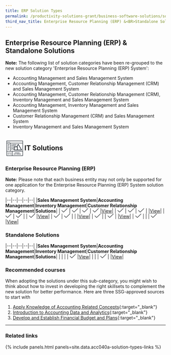 ```yaml
---
title: ERP Solution Types
permalink: /productivity-solutions-grant/business-software-solutions/solution-types
third_nav_title: Enterprise Resource Planning (ERP) &<BR>Standalone Solutions
---
```


## Enterprise Resource Planning (ERP) & Standalone Solutions

**Note:**
The following list of solution categories have been re-grouped to the new solution category 'Enterprise Resource Planning (ERP) System':
- Accounting Management and Sales Management System
- Accounting Management, Customer Relationship Management (CRM) and Sales Management System
- Accounting Management, Customer Relationship Management (CRM), Inventory Management and Sales Management System
- Accounting Management, Inventory Management and Sales Management System
- Customer Relationship Management (CRM) and Sales Management System
- Inventory Management and Sales Management System

## <img style="width:60px; vertical-align:middle; display:inline" src="/images/grow/psg/IT-Solution.svg">IT Solutions

### Enterprise Resource Planning (ERP)

**Note:**
Please note that each business entity may not only be supported for one application for the Enterprise Resource Planning (ERP) System solution category.

|--|--|--|--|--|
|**Sales Management System**|**Accounting Management**|**Inventory Management**|**Customer Relationship Management**|**Solutions**|
| <img style="width:20px; height:14px; align:center" src="/images/grow/psg/Tick.svg"> | <img style="width:20px; height:14px; align:center" src="/images/grow/psg/Tick.svg"> | <img style="width:20px; height:14px; align:center" src="/images/grow/psg/Tick.svg"> | <img style="width:20px; height:14px; align:center" src="/images/grow/psg/Tick.svg"> |[View](/productivity-solutions-grant/business-software-solutions/sms-am-im-crm)|
| <img style="width:20px; height:14px; align:center" src="/images/grow/psg/Tick.svg"> | <img style="width:20px; height:14px; align:center" src="/images/grow/psg/Tick.svg"> | <img style="width:20px; height:14px; align:center" src="/images/grow/psg/Tick.svg"> |   |[View](/productivity-solutions-grant/business-software-solutions/sms-am-im)|
| <img style="width:20px; height:14px; align:center" src="/images/grow/psg/Tick.svg"> | <img style="width:20px; height:14px; align:center" src="/images/grow/psg/Tick.svg"> |   | <img style="width:20px; height:14px; align:center" src="/images/grow/psg/Tick.svg"> |[View](/productivity-solutions-grant/business-software-solutions/sms-am-crm)|
| <img style="width:20px; height:14px; align:center" src="/images/grow/psg/Tick.svg"> | <img style="width:20px; height:14px; align:center" src="/images/grow/psg/Tick.svg"> |   |   |[View](/productivity-solutions-grant/business-software-solutions/sms-am)|
| <img style="width:20px; height:14px; align:center" src="/images/grow/psg/Tick.svg"> |   | <img style="width:20px; height:14px; align:center" src="/images/grow/psg/Tick.svg"> |   |[View](/productivity-solutions-grant/business-software-solutions/sms-im)|
| <img style="width:20px; height:14px; align:center" src="/images/grow/psg/Tick.svg"> |   |   | <img style="width:20px; height:14px; align:center" src="/images/grow/psg/Tick.svg"> |[View](/productivity-solutions-grant/business-software-solutions/sms-crm)|

<!-- {% include secondary-btn.html href="/contact-us/" text="View" %} -->

### Standalone Solutions

|--|--|--|--|--|
|**Sales Management System**|**Accounting Management**|**Inventory Management**|**Customer Relationship Management**|**Solutions**|
|   |   |   | <img style="width:20px; height:14px; align:center" src="/images/grow/psg/Tick.svg"> |[View](/productivity-solutions-grant/business-software-solutions/crm)|
|   |   | <img style="width:20px; height:14px; align:center" src="/images/grow/psg/Tick.svg"> |   |[View](/productivity-solutions-grant/business-software-solutions/im)|

### Recommended courses
When adopting the solutions under this sub-category, you might wish to think about how to invest in developing the right skillsets to complement the new solution for better performance. Here are three SSG-approved sources to start with
1. [Apply Knowledge of Accounting Related Concepts](https://www.myskillsfuture.gov.sg/content/portal/en/training-exchange/course-directory/course-detail.html?courseReferenceNumber=SCN-T04SS0109E-01-CRS-Q-0036758-BM){:target="_blank"}
2. [Introduction to Accounting Data and Analytics](https://www.myskillsfuture.gov.sg/content/portal/en/training-exchange/course-directory/course-detail.html?courseReferenceNumber=SCN-200000267Z-01-CRS-N-0048575){:target="_blank"}
3. [Develop and Establish Financial Budget and Plans](https://www.myskillsfuture.gov.sg/content/portal/en/training-exchange/course-directory/course-detail.html?courseReferenceNumber=SCN-T04SS0109E-01-CRS-Q-0028425-BM){:target="_blank"}


---

### Related links

{% include panels.html panels=site.data.acc040a-solution-types-links %}